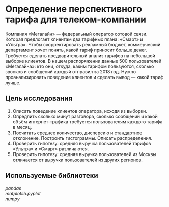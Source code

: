# Определение перспективного тарифа для телеком-компании

Компания «Мегалайн» — федеральный оператор сотовой связи. Которая предлогает клиентам два тарифных плана: «Смарт» и «Ультра». Чтобы скорректировать рекламный бюджет, коммерческий департамент хочет понять, какой тариф приносит больше денег. Требуется сделать предварительный анализ тарифов на небольшой выборке клиентов. В нашем распоряжении данные 500 пользователей «Мегалайна»: кто они, откуда, каким тарифом пользуются, сколько звонков и сообщений каждый отправил за 2018 год. Нужно проанализировать поведение клиентов и сделать вывод — какой тариф лучше.

## Цель исследования 

1. Описать поведение клиентов оператора, исходя из выборки.
2. Опредлить сколько минут разговора, сколько сообщений и какой объём интернет-трафика требуется пользователям каждого тарифа в месяц.
3. Посчитать среднее количество, дисперсию и стандартное отклонение. Построить гистограммы. Описать распределения.
4. Проверить гипотезу: средняя выручка пользователей тарифов «Ультра» и «Смарт» различаются.
5. Проверить гипотезу: средняя выручка пользователей из Москвы отличается от выручки пользователей из других регионов.

## Используемые библиотеки
*pandas*    
*matplotlib.pyplot*  
*numpy*
